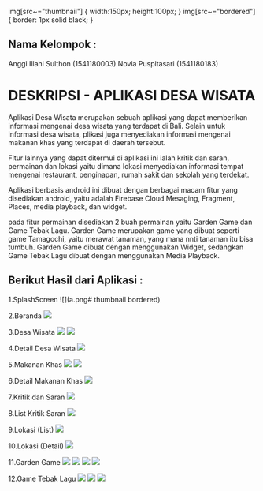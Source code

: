img[src~="thumbnail"] {
   width:150px;
   height:100px;
}
img[src~="bordered"] {
   border: 1px solid black;
}
## Nama Kelompok :
Anggi Illahi Sulthon (1541180003)
Novia Puspitasari (1541180183)

# DESKRIPSI - APLIKASI DESA WISATA

Aplikasi Desa Wisata merupakan sebuah aplikasi yang dapat memberikan informasi mengenai desa wisata yang terdapat di Bali. Selain untuk informasi desa wisata,  plikasi juga menyediakan informasi mengenai makanan khas yang terdapat di daerah tersebut. 

Fitur lainnya yang dapat ditermui di aplikasi ini ialah kritik dan saran, permainan dan lokasi yaitu dimana lokasi menyediakan informasi tempat mengenai restaurant, penginapan, rumah sakit dan sekolah yang terdekat.

Aplikasi berbasis android ini dibuat dengan berbagai macam fitur yang disediakan android, yaitu adalah Firebase Cloud Mesaging, Fragment, Places, media playback, dan widget. 

pada fitur permainan disediakan 2 buah permainan yaitu Garden Game dan Game Tebak Lagu. Garden Game merupakan game yang dibuat seperti 
game Tamagochi, yaitu merawat tanaman, yang mana nnti tanaman itu bisa tumbuh. Garden Game dibuat dengan menggunakan Widget, sedangkan Game Tebak Lagu dibuat dengan  menggunakan Media Playback. 

## Berikut Hasil dari Aplikasi :
1.SplashScreen
![](a.png# thumbnail bordered)

2.Beranda
![](b.png)

3.Desa Wisata
![](c.png)
![](d.png)

4.Detail Desa Wisata
![](d2.png)

5.Makanan Khas
![](e.png)
![](f.png)

6.Detail Makanan Khas
![](f2.png)

7.Kritik dan Saran
![](g.png)

8.List Kritik Saran
![](h.png)

9.Lokasi (List)
![](i.png)

10.Lokasi (Detail)
![](j.png)

11.Garden Game
![](k.png)
![](l.png)
![](m.png)
![](n.png)

12.Game Tebak Lagu
![](o.png)
![](p.png)
![](q.png)


